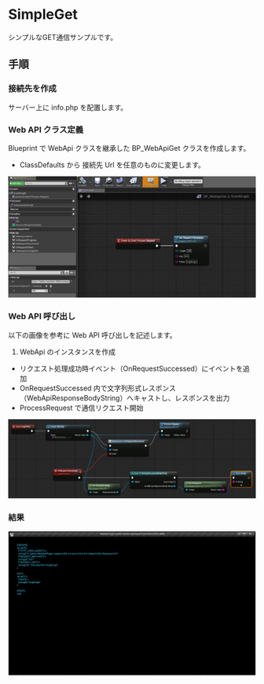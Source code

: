﻿SimpleGet
==================================

シンプルなGET通信サンプルです。

## 手順

### 接続先を作成

サーバー上に info.php を配置します。

### Web API クラス定義

Blueprint で WebApi クラスを継承した BP_WebApiGet クラスを作成します。

* ClassDefaults から 接続先 Url を任意のものに変更します。

![SimpleGet_01.jpg](/Examples/01_SimpleGet/SimpleGet_01.jpg)

### Web API 呼び出し

以下の画像を参考に Web API 呼び出しを記述します。

1. WebApi のインスタンスを作成
* リクエスト処理成功時イベント（OnRequestSuccessed）にイベントを追加
* OnRequestSuccessed 内で文字列形式レスポンス（WebApiResponseBodyString）へキャストし、レスポンスを出力
* ProcessRequest で通信リクエスト開始

![SimpleGet_02.jpg](/Examples/01_SimpleGet/SimpleGet_02.jpg)

### 結果

![SimpleGet_03.jpg](/Examples/01_SimpleGet/SimpleGet_03.jpg)

